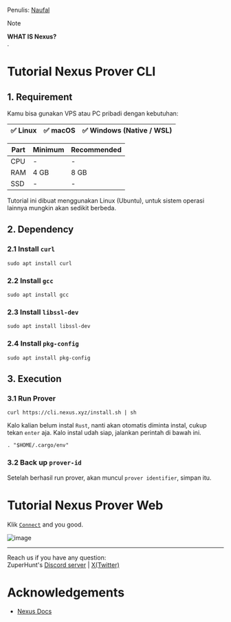 Penulis: [Naufal](https://x.com/0xfal)

> [!NOTE]
> **WHAT IS Nexus?**\
> .

# Tutorial Nexus Prover CLI

## 1. Requirement

Kamu bisa gunakan VPS atau PC pribadi dengan kebutuhan:

| ✅ Linux | ✅ macOS | ✅ Windows (Native / WSL) |
| ------------- | ------------- | ------------- |

| Part | Minimum | Recommended |
| ------------- | ------------- | ------------- |
| CPU | - | - |
| RAM | 4 GB | 8 GB |
| SSD | - | - |

Tutorial ini dibuat menggunakan Linux (Ubuntu), untuk sistem operasi lainnya mungkin akan sedikit berbeda.

## 2. Dependency

### 2.1 Install `curl`

```
sudo apt install curl
```

### 2.2 Install `gcc`

```
sudo apt install gcc
```

### 2.3 Install `libssl-dev`

```
sudo apt install libssl-dev
```

### 2.4 Install `pkg-config`

```
sudo apt install pkg-config
```

## 3. Execution

### 3.1 Run Prover

```
curl https://cli.nexus.xyz/install.sh | sh
```

Kalo kalian belum instal `Rust`, nanti akan otomatis diminta instal, cukup tekan `enter` aja. Kalo instal udah siap, jalankan perintah di bawah ini.

```
. "$HOME/.cargo/env"
```

### 3.2 Back up `prover-id`

Setelah berhasil run prover, akan muncul `prover identifier`, simpan itu.

# Tutorial Nexus Prover Web

Klik [`Connect`](https://beta.nexus.xyz) and you good.

![image](https://github.com/user-attachments/assets/de1810ee-b7ff-4345-84e0-8b221b1245f3)

---

Reach us if you have any question:\
ZuperHunt's [Discord server](https://discord.gg/ZuperHunt) | [X(Twitter)](https://twitter.com/ZuperHunt)

# Acknowledgements

* [Nexus Docs](https://github.com/nexus-xyz/network-api/blob/main/clients/cli/README.md)
